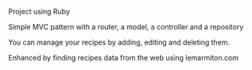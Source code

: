 Project using Ruby

Simple MVC pattern with a router, a model, a controller and a repository

You can manage your recipes by adding, editing and deleting them.

Enhanced by finding recipes data from the web using lemarmiton.com

